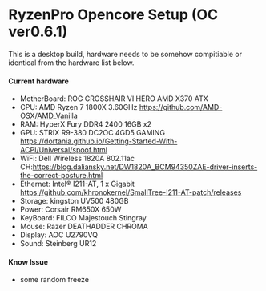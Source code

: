 # RyzenPro Opencore Setup (OC ver0.6.1)

This is a desktop build, hardware needs to be somehow compitiable or identical from the hardware list below.

#### Current hardware
* MotherBoard: ROG CROSSHAIR VI HERO AMD X370 ATX
* CPU: AMD Ryzen 7 1800X 3.60GHz
 https://github.com/AMD-OSX/AMD_Vanilla
* RAM: HyperX Fury DDR4 2400 16GB x2
* GPU: STRIX R9-380 DC2OC 4GD5 GAMING
 https://dortania.github.io/Getting-Started-With-ACPI/Universal/spoof.html
* WiFi: Dell Wireless 1820A 802.11ac
 CH:https://blog.daliansky.net/DW1820A_BCM94350ZAE-driver-inserts-the-correct-posture.html
* Ethernet: Intel® I211-AT, 1 x Gigabit
 https://github.com/khronokernel/SmallTree-I211-AT-patch/releases
* Storage: kingston UV500 480GB
* Power: Corsair RM650X 650W
* KeyBoard: FILCO Majestouch Stingray
* Mouse: Razer DEATHADDER CHROMA
* Display: AOC U2790VQ
* Sound: Steinberg UR12

#### Know Issue
* some random freeze
